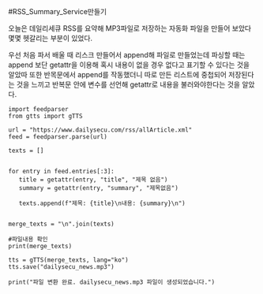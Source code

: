 #RSS_Summary_Service만들기

오늘은 데일리세큐 RSS를 요약해 MP3파일로 저장하는 자동화 파일을 만들어 보았다  몇몇 헷갈리는 부분이 있었다.

우선 처음 파서 배울 때 리스크 만들어서 append해 파일로 만들었는데 파싱할 때는 append 보단 getattr을 이용해 혹시 내용이 없을 경우 없다고 표기할 수 있다는 것을 알았따 또한 반목문에서 append를 작동했더니 따로 만든 리스트에 중첩되어 저장된다는 것을 느끼고 반복문 안에 변수를 선언해 getattr로 내용을 불러와야한다는 것을 알았다.




```
import feedparser
from gtts import gTTS

url = "https://www.dailysecu.com/rss/allArticle.xml"
feed = feedparser.parse(url)

texts = []


for entry in feed.entries[:3]:
   title = getattr(entry, "title", "제목 없음")
   summary = getattr(entry, "summary", "제목없음")

   texts.append(f"제목: {title}\n내용: {summary}\n")


merge_texts = "\n".join(texts)

#파일내용 확인
print(merge_texts)

tts = gTTS(merge_texts, lang="ko")
tts.save("dailysecu_news.mp3")

print("파일 변환 완료. dailysecu_news.mp3 파일이 생성되었습니다.")
```
